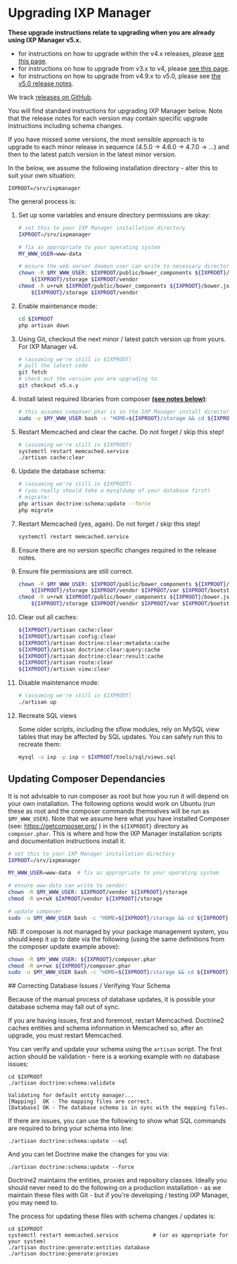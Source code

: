 # Upgrading IXP Manager


**These upgrade instructions relate to upgrading when you are already using IXP Manager v5.x.**

* for instructions on how to upgrade within the v4.x releases, please [see this page](upgrade-v4.md).
* for instructions on how to upgrade from v3.x to v4, please [see this page](upgrade-v3.md).
* for instructions on how to upgrade from v4.9.x to v5.0, please see [the v5.0 release notes](https://github.com/inex/IXP-Manager/releases).



We track [releases on GitHub](https://github.com/inex/IXP-Manager/releases).

You will find standard instructions for upgrading IXP Manager below. Note that the release notes for each version may contain specific upgrade instructions including schema changes.

If you have missed some versions, the most sensible approach is to upgrade to each minor release in sequence (4.5.0 -> 4.6.0 -> 4.7.0 -> ...) and then to the latest patch version in the latest minor version.

In the below, we assume the following installation directory - alter this to suit your own situation:

```
IXPROOT=/srv/ixpmanager
```


The general process is:

1. Set up some variables and ensure directory permissions are okay:

    ```sh
    # set this to your IXP Manager installation directory
    IXPROOT=/srv/ixpmanager

    # fix as appropriate to your operating system
    MY_WWW_USER=www-data

    # ensure the web server daemon user can write to necessary directories:
    chown -R $MY_WWW_USER: $IXPROOT/public/bower_components ${IXPROOT}/bower.json \
        ${IXPROOT}/storage $IXPROOT/vendor
    chmod -R u+rwX $IXPROOT/public/bower_components ${IXPROOT}/bower.json         \
        ${IXPROOT}/storage $IXPROOT/vendor
    ```

2. Enable maintenance mode:

    ```sh
    cd $IXPROOT
    php artisan down
    ```

3. Using Git, checkout the next minor / latest patch version up from yours. For IXP Manager v4.

    ```sh
    # (assuming we're still in $IXPROOT)
    # pull the latest code
    git fetch
    # check out the version you are upgrading to
    git checkout v5.x.y
    ```

4. Install latest required libraries from composer [**(see notes below)**](#updating-composer-dependancies):

    ```sh
    # this assumes composer.phar is in the IXP Manager install directory. YMMV - see notes below.
    sudo -u $MY_WWW_USER bash -c "HOME=${IXPROOT}/storage && cd ${IXPROOT} && php ./composer.phar install --no-dev --prefer-dist"
    ```

5. Restart Memcached and clear the cache. Do not forget / skip this step!

    ```sh
    # (assuming we're still in $IXPROOT)
    systemctl restart memcached.service
    ./artisan cache:clear
    ```

6. Update the database schema:

    ```sh
    # (assuming we're still in $IXPROOT)
    # (you really should take a mysqldump of your database first)
    # migrate:
    php artisan doctrine:schema:update --force
    php migrate
    ```

7. Restart Memcached (yes, again). Do not forget / skip this step!

    ```sh
    systemctl restart memcached.service
    ```

8. Ensure there are no version specific changes required in the release notes.

9. Ensure file permissions are still correct.

    ```sh
    chown -R $MY_WWW_USER: $IXPROOT/public/bower_components ${IXPROOT}/bower.json \
        ${IXPROOT}/storage $IXPROOT/vendor $IXPROOT/var $IXPROOT/bootstrap/cache
    chmod -R u+rwX $IXPROOT/public/bower_components ${IXPROOT}/bower.json         \
        ${IXPROOT}/storage $IXPROOT/vendor $IXPROOT/var $IXPROOT/bootstrap/cache
    ```

10. Clear out all caches:

    ```sh
    ${IXPROOT}/artisan cache:clear
    ${IXPROOT}/artisan config:clear
    ${IXPROOT}/artisan doctrine:clear:metadata:cache
    ${IXPROOT}/artisan doctrine:clear:query:cache
    ${IXPROOT}/artisan doctrine:clear:result:cache
    ${IXPROOT}/artisan route:clear
    ${IXPROOT}/artisan view:clear
    ```

11. Disable maintenance mode:

    ```sh
    # (assuming we're still in $IXPROOT)
    ./artisan up
    ```
12. Recreate SQL views

    Some older scripts, including the sflow modules, rely on MySQL view tables that may be affected by SQL updates. You can safely run this to recreate them:

    ```sh
    mysql -u ixp -p ixp < $IXPROOT/tools/sql/views.sql
    ```




## Updating Composer Dependancies

It is not advisable to run composer as root but how you run it will depend on your own installation. The following options would work on Ubuntu (run these as root and the composer commands themselves will be run as `$MY_WWW_USER`). Note that we assume here what you have installed Composer (see: https://getcomposer.org/ ) in the `${IXPROOT}` directory as `composer.phar`. This is where and how the IXP Manager installation scripts and documentation instructions install it.

```sh
# set this to your IXP Manager installation directory
IXPROOT=/srv/ixpmanager

MY_WWW_USER=www-data  # fix as appropriate to your operating system

# ensure www-data can write to vendor:
chown -R $MY_WWW_USER: $IXPROOT/vendor ${IXPROOT}/storage
chmod -R u+rwX $IXPROOT/vendor ${IXPROOT}/storage

# update composer
sudo -u $MY_WWW_USER bash -c "HOME=${IXPROOT}/storage && cd ${IXPROOT} && php ./composer.phar install"
```

NB: If composer is not managed by your package management system, you should keep it up to date via the following (using the same definitions from the composer update example above):

```sh
chown -R $MY_WWW_USER: ${IXPROOT}/composer.phar
chmod -R u+rwx ${IXPROOT}/composer.phar
sudo -u $MY_WWW_USER bash -c "HOME=${IXPROOT}/storage && cd ${IXPROOT} && php ./composer.phar selfupdate"
```



## Correcting Database Issues / Verifying Your Schema

Because of the manual process of database updates, it is possible your database schema may fall out of sync.

If you are having issues, first and foremost, restart Memcached. Doctrine2 caches entities and schema information in Memcached so, after an upgrade, you must restart Memcached.

You can verify and update your schema using the `artisan` script. The first action should be validation - here is a working example with no database issues:

```
cd $IXPROOT
./artisan doctrine:schema:validate

Validating for default entity manager...
[Mapping]  OK - The mapping files are correct.
[Database] OK - The database schema is in sync with the mapping files.
```

If there are issues, you can use the following to show what SQL commands are required to bring your schema into line:

```
./artisan doctrine:schema:update --sql
```

And you can let Doctrine make the changes for you via:

```
./artisan doctrine:schema:update --force
```

Doctrine2 maintains the entities, proxies and repository classes. Ideally you should never need to do the following on a production installation - as we maintain these files with Git - but if you're developing / testing IXP Manager, you may need to.

The process for updating these files with schema changes / updates is:

```
cd $IXPROOT
systemctl restart memcached.service           # (or as appropriate for your system)
./artisan doctrine:generate:entities database
./artisan doctrine:generate:proxies
```
